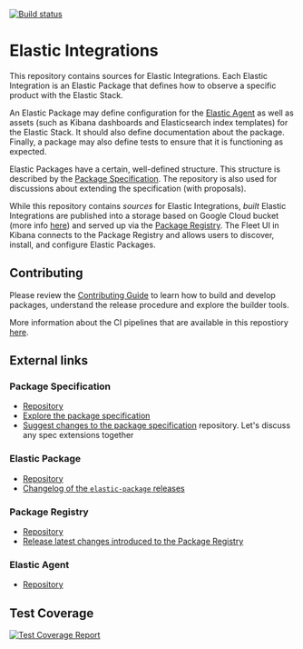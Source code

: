 [![Build status](https://badge.buildkite.com/153e2f7f984d3b1b350d8cb5d2fe7e7ae924982d5bd5b5ee49.svg?branch=main)](https://buildkite.com/elastic/integrations)

# Elastic Integrations

This repository contains sources for Elastic Integrations. Each Elastic Integration is an Elastic Package that defines how to observe a specific product with the Elastic Stack.

An Elastic Package may define configuration for the [Elastic Agent](#elastic-agent) as well as assets (such as Kibana dashboards and Elasticsearch index templates) for the Elastic Stack. It should also define documentation about the package. Finally, a package may also define tests to ensure that it is functioning as expected.

Elastic Packages have a certain, well-defined structure. This structure is described by the [Package Specification](#package-specification). The repository is also used for discussions about extending the specification (with proposals).

While this repository contains _sources_ for Elastic Integrations, _built_ Elastic Integrations are published into a storage based on Google Cloud bucket (more info [here](https://github.com/elastic/elastic-package/blob/85d6fcacad736e543e459a044a5e0fa48b5d43c6/docs/howto/use_package_storage_v2.md)) and served up via the [Package Registry](#package-registry). The Fleet UI in Kibana connects to the Package Registry and allows users to discover, install, and configure Elastic Packages.

## Contributing

Please review the [Contributing Guide](CONTRIBUTING.md) to learn how to build and develop packages, understand the release procedure and
explore the builder tools.

 More information about the CI pipelines that are available in this repostiory [here](./docs/ci_pipelines.md).

## External links

### Package Specification
* [Repository](https://github.com/elastic/package-spec)
* [Explore the package specification](https://github.com/elastic/package-spec/tree/main/spec)
* [Suggest changes to the package specification](https://github.com/elastic/package-spec/issues/new)
  repository. Let's discuss any spec extensions together

### Elastic Package
* [Repository](https://github.com/elastic/elastic-package)
* [Changelog of the `elastic-package` releases](https://github.com/elastic/elastic-package/releases)

### Package Registry
* [Repository](https://github.com/elastic/package-registry)
* [Release latest changes introduced to the Package Registry](https://github.com/elastic/package-registry/#release)

### Elastic Agent
* [Repository](https://github.com/elastic/elastic-agent/tree/main)

## Test Coverage

[![Test Coverage Report](https://fleet-ci.elastic.co/job/ingest-manager/job/integrations/job/main/cobertura/graph)](https://fleet-ci.elastic.co/job/Ingest-manager/job/integrations/job/main/cobertura/)

